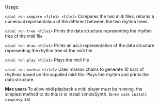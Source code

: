 Usage:

`cabal run compare <file1> <file2>`
Compares the two midi files, returns a numerical representation of the different between the two rhythm trees

`cabal run tree <file1>`
Prints the data structure representing the rhythm tree of the midi file

`cabal run draw <file1>`
Prints an ascii representation of the data structure representing the rhythm tree of the midi file

`cabal run play <file1>`
Plays the midi file

`cabal run markov <file1>`
Uses markov chains to generate 10 bars of rhythms based on the supplied midi file. Plays the rhythm and prints the data structure.

**Mac users**
To allow midi playback a midi player must be running, the simplest method to do this is to install simpleSynth. (`brew cask install simplesynth`)